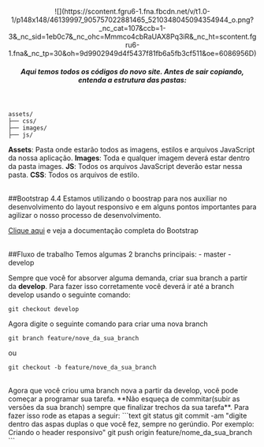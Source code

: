 <p align="center">
![](https://scontent.fgru6-1.fna.fbcdn.net/v/t1.0-1/p148x148/46139997_905757022881465_5210348045094354944_o.png?_nc_cat=107&ccb=1-3&_nc_sid=1eb0c7&_nc_ohc=Mmmco4cbRaUAX8Pq3iR&_nc_ht=scontent.fgru6-1.fna&_nc_tp=30&oh=9d9902949d4f5437f81fb6a5fb3cf511&oe=6086956D)
</p>
<h5 align="center">Aqui temos todos os códigos do novo site. Antes de sair copiando, entenda a estrutura das pastas:</h6>
<br />

```text
assets/
├── css/
├── images/
├── js/
```

**Assets**: Pasta onde estarão todos as imagens, estilos e arquivos JavaScript da nossa aplicação.
**Images**: Toda e qualquer imagem deverá estar dentro da pasta images.
**JS**: Todos os arquivos JavaScript deverão estar nessa pasta.
**CSS**: Todos os arquivos de estilo.

<br>
##Bootstrap 4.4
Estamos utilizando o boostrap para nos auxiliar no desenvolvimento do layout responsivo e em alguns pontos importantes para agilizar o nosso processo de desenvolvimento.

[Clique aqui](https://getbootstrap.com/docs/4.4/getting-started/introduction/) e veja a documentação completa do Bootstrap

<br>
##Fluxo de trabalho
Temos algumas 2 branchs principais:
- master
- develop

Sempre que você for absorver alguma demanda, criar sua branch a partir da **develop**. Para fazer isso corretamente você deverá ir até a branch develop usando o seguinte comando: 
```text
git checkout develop
```

Agora digite o seguinte comando para criar uma nova branch
```text
git branch feature/nove_da_sua_branch
```
ou

```text
git checkout -b feature/nove_da_sua_branch
```
<br>
Agora que você criou uma branch nova a partir da develop, você pode começar a programar sua tarefa. **Não esqueça de commitar(subir as versões da sua branch) sempre que finalizar trechos da sua tarefa**. Para fazer isso rode as etapas a seguir:
```text
git status
git commit -am "digite dentro das aspas duplas o que você fez, sempre no gerúndio. Por exemplo: Criando o header responsivo"
git push origin feature/nome_da_sua_branch
```